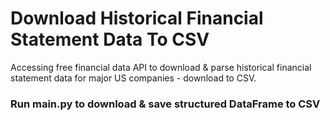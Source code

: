 # Download Historical Financial Statement Data To CSV
Accessing free financial data API to download & parse historical financial statement data for major US companies - download to CSV.

### Run main.py to download & save structured DataFrame to CSV
